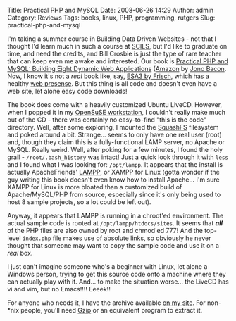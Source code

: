 Title: Practical PHP and MySQL
Date: 2008-06-26 14:29
Author: admin
Category: Reviews
Tags: books, linux, PHP, programming, rutgers
Slug: practical-php-and-mysql

I'm taking a summer course in Building Data Driven Websites - not that I
thought I'd learn much in such a course at [SCILS][], but I'd like to
graduate on time, and need the credits, and Bill Crosbie is just the
type of rare teacher that can keep even me awake and interested. Our
book is [Practical PHP and MySQL: Building Eight Dynamic Web
Applications][] ([Amazon][] by [Jono Bacon][]. Now, I know it's not a
*real* book like, say, [ESA3 by Frisch][], which has a healthy [web
presense][]. But this thing is all code and doesn't even have a web
site, let alone easy code downloads!

The book does come with a heavily customized Ubuntu LiveCD. However,
when I popped it in my [OpenSuSE workstation][], I couldn't really make
much out of the CD - there was certainly no easy-to-find "this is the
code" directory. Well, after some exploring, I mounted the [SquashFS][]
filesystem and poked around a bit. Strange... seems to only have one
real user (root) and, though they claim this is a fully-functional LAMP
server, no Apache or MySQL. Really weird. Well, after poking for a few
minutes, I found the holy grail - `/root/.bash_history` was intact! Just
a quick look through it with `less` and I found what I was looking for:
`/opt/lampp`. It appears that the install is actually ApacheFriends'
[LAMPP][], or XAMPP for Linux (gotta wonder if the guy writing this book
doesn't even know how to install Apache... I'm sure XAMPP for Linux is
more bloated than a customized build of Apache/MySQL/PHP from source,
especially since it's only being used to host 8 sample projects, so a
lot could be left out).

Anyway, it appears that LAMPP is running in a chroot'ed environment. The
actual sample code is rooted at `/opt/lampp/htdocs/sites`. It seems that
***all*** of the PHP files are also owned by root and chmod'ed 777! And
the top-level `index.php` file makes use of absolute links, so obviously
he never thought that someone may want to copy the sample code and use
it on a *real* box.

I just can't imagine someone who's a beginner with Linux, let alone a
Windows person, trying to get this source code onto a machine where they
can actually play with it. And... to make the situation worse... the
LiveCD has vi and vim, but no Emacs!!!! Eeeek!!

For anyone who needs it, I have the archive available [on my site][].
For non-\*nix people, you'll need [Gzip][] or an equivalent program to
extract it.

  [SCILS]: http://scils.rutgers.edu
  [Practical PHP and MySQL: Building Eight Dynamic Web Applications]: http://www.informit.com/store/product.aspx?isbn=0132239973
  [Amazon]: http://www.amazon.com/Practical-PHP-MySQL-Building-Applications/dp/0132239973
  [Jono Bacon]: http://www.jonobacon.org/
  [ESA3 by Frisch]: http://oreilly.com/catalog/9780596003432/
  [web presense]: http://www.aeleen.com/home.htm
  [OpenSuSE workstation]: http://www.opensuse.org
  [SquashFS]: http://squashfs.sourceforge.net/
  [LAMPP]: http://www.apachefriends.org/en/xampp-linux.html
  [on my site]: http://rutgerswork.jasonantman.com/BDDW/PracticalPHPandMySQL.tar.gz
  [Gzip]: http://www.gzip.org/

